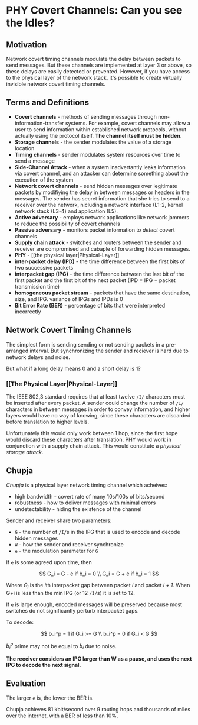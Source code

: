 # PHY Covert Channels: Can you see the Idles?

## Motivation
Network covert timing channels modulate the delay between packets to send messages. But these channels are implemented at layer 3 or above, so these delays are easily detected or prevented. However, if you have access to the physical layer of the network stack, it's possible to create virtually invisible network covert timing channels.

## Terms and Definitions
* **Covert channels** - methods of sending messages through non-information-transfer systems. For example, covert channels may allow a user to send information within established network protocols, without actually using the protocol itself. **The channel itself must be hidden**.
* **Storage channels** - the sender modulates the value of a storage location
* **Timing channels** - sender modulates system resources over time to send a message
* **Side-Channel Attack** - when a system inadvertantly leaks information via covert channel, and an attacker can determine something about the execution of the system
* **Network covert channels** - send hidden messages over legitimate packets by modifiying the delay in between messages or headers in the messages. The sender has secret information that she tries to send to a receiver over the network, nicluding a network interface (L1-2, kernel network stack (L3-4) and application (L5). 
* **Active adversary** - employs network applications like network jammers to reduce the possibility of covert channels
* **Passive adversary** - monitors packet information to *detect* covert channels
* **Supply chain attack**  - switches and routers between the sender and receiver are compromised and cabaple of forwarding hidden messages.
* **PHY** - [[the physical layer|Physical-Layer]]
* **inter-packet delay (IPD)** - the time difference between the first bits of two successive packets
* **interpacket gap (IPG)** - the time difference between the last bit of the first packet and the first bit of the next packet (IPD = IPG + packet transmission time)
* **homogeneous packet stream** - packets that have the same destination, size, and IPG. variance of IPGs and IPDs is 0
* **Bit Error Rate (BER)** - percentage of bits that were interpreted incorrectly

## Network Covert Timing Channels
The simplest form is sending sending or not sending packets in a pre-arranged interval. But synchronizing the sender and reciever is hard due to network delays and noise. 

But what if a long delay means 0 and a short delay is 1? 

### [[The Physical Layer|Physical-Layer]]
The IEEE 802,3 standard requires that at least twelve `/I/` characters must be inserted after every packet. A sender could change the number of `/I/` characters in between messages in order to convey information, and higher layers would have no way of knowing, since these characters are discarded before translation to higher levels. 

Unfortunately this would only work between 1 hop, since the first hope would discard these characters after translation. PHY would work in conjunction with a supply chain attack. This would constitute a *physical storage attack*.

## Chupja
*Chupja* is a physical layer network timing channel which acheives:

* high bandwidth - covert rate of many 10s/100s of bits/second
* robustness - how to deliver messages with minimal errors
* undetectability - hiding the existence of the channel

Sender and receiver share two parameters:

* `G` - the number of `/I/`s in the IPG that is used to encode and decode hidden messages
* `W` - how the sender and receiver synchronize
* `e` - the modulation parameter for `G`

If `e` is some agreed upon time, then 

$$
G_i = G - e if b_i = 0 \\
G_i = G + e if b_i = 1
$$

Where $G_i$ is the *i*th interpacket gap between packet *i* and packet *i + 1*. When G+i is less than the min IPG (or 12 `/I/`s) it is set to 12.

If `e` is large enough, encoded messages will be preserved because most switches do not significantly perturb interpacket gaps.

To decode:

$$
b_i^p = 1 if G_i >= G \\
b_i^p = 0 if G_i < G
$$

$b_i^p$ prime may not be equal to $b_i$ due to noise.

**The receiver considers an IPG larger than W as a pause, and uses the next IPG to decode the next signal.**

## Evaluation
The larger `e` is, the lower the BER is.

Chupja achieves 81 kbit/second over 9 routing hops and thousands of miles over the internet, with a BER of less than 10%.
